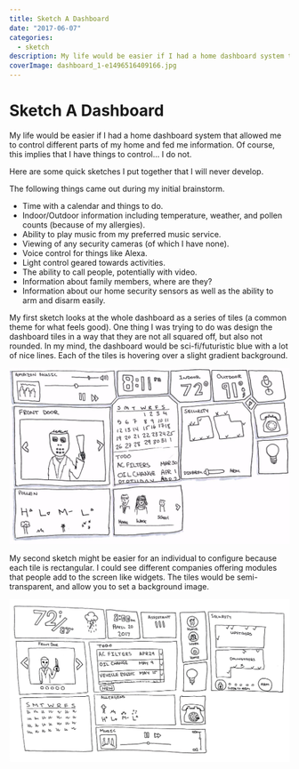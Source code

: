 ```yaml
---
title: Sketch A Dashboard
date: "2017-06-07"
categories: 
  - sketch
description: My life would be easier if I had a home dashboard system that allowed me to control different parts of my home and fed me information. Of course, this implies that I have things to control... I do not.
coverImage: dashboard_1-e1496516409166.jpg
---
```


# Sketch A Dashboard
My life would be easier if I had a home dashboard system that allowed me to control different parts of my home and fed me information. Of course, this implies that I have things to control... I do not.

Here are some quick sketches I put together that I will never develop.

The following things came out during my initial brainstorm.

- Time with a calendar and things to do.
- Indoor/Outdoor information including temperature, weather, and pollen counts (because of my allergies).
- Ability to play music from my preferred music service.
- Viewing of any security cameras (of which I have none).
- Voice control for things like Alexa.
- Light control geared towards activities.
- The ability to call people, potentially with video.
- Information about family members, where are they?
- Information about our home security sensors as well as the ability to arm and disarm easily.

My first sketch looks at the whole dashboard as a series of tiles (a common theme for what feels good). One thing I was trying to do was design the dashboard tiles in a way that they are not all squared off, but also not rounded. In my mind, the dashboard would be sci-fi/futuristic blue with a lot of nice lines. Each of the tiles is hovering over a slight gradient background.

![Dashboard_1](./images/dashboard_1-e1496516409166.jpg)

My second sketch might be easier for an individual to configure because each tile is rectangular. I could see different companies offering modules that people add to the screen like widgets. The tiles would be semi-transparent, and allow you to set a background image.

![Dashboard_2.jpg](./images/dashboard_2.jpg)
